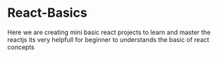 # React-Basics
Here we are creating mini basic react projects to learn and master the reactjs its very helpfull for beginner to understands the basic of react concepts
